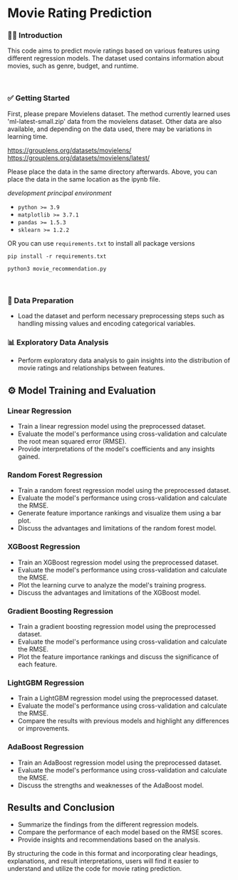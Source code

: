 # Movie Rating Prediction
### 👋🏻 Introduction
This code aims to predict movie ratings based on various features using different regression models. The dataset used contains information about movies, such as genre, budget, and runtime.

<br/>

### ✅ Getting Started
First, please prepare Movielens dataset. The method currently learned uses 'ml-latest-small.zip' data from the movielens dataset. Other data are also available, and depending on the data used, there may be variations in learning time.

https://grouplens.org/datasets/movielens/  
https://grouplens.org/datasets/movielens/latest/

Please place the data in the same directory afterwards. Above, you can place the data in the same location as the ipynb file.


*development principal environment*
- `python >= 3.9`
- `matplotlib >= 3.7.1`
- `pandas >= 1.5.3`
- `sklearn >= 1.2.2`

OR you can use `requirements.txt` to install all package versions
```console
pip install -r requirements.txt
```

```console
python3 movie_recommendation.py
```

<br/>

### 🛒 Data Preparation
- Load the dataset and perform necessary preprocessing steps such as handling missing values and encoding categorical variables.

### 📊 Exploratory Data Analysis
- Perform exploratory data analysis to gain insights into the distribution of movie ratings and relationships between features.

## ⚙ Model Training and Evaluation
### Linear Regression
- Train a linear regression model using the preprocessed dataset.
- Evaluate the model's performance using cross-validation and calculate the root mean squared error (RMSE).
- Provide interpretations of the model's coefficients and any insights gained.

### Random Forest Regression
- Train a random forest regression model using the preprocessed dataset.
- Evaluate the model's performance using cross-validation and calculate the RMSE.
- Generate feature importance rankings and visualize them using a bar plot.
- Discuss the advantages and limitations of the random forest model.

### XGBoost Regression
- Train an XGBoost regression model using the preprocessed dataset.
- Evaluate the model's performance using cross-validation and calculate the RMSE.
- Plot the learning curve to analyze the model's training progress.
- Discuss the advantages and limitations of the XGBoost model.

### Gradient Boosting Regression
- Train a gradient boosting regression model using the preprocessed dataset.
- Evaluate the model's performance using cross-validation and calculate the RMSE.
- Plot the feature importance rankings and discuss the significance of each feature.

### LightGBM Regression
- Train a LightGBM regression model using the preprocessed dataset.
- Evaluate the model's performance using cross-validation and calculate the RMSE.
- Compare the results with previous models and highlight any differences or improvements.

### AdaBoost Regression
- Train an AdaBoost regression model using the preprocessed dataset.
- Evaluate the model's performance using cross-validation and calculate the RMSE.
- Discuss the strengths and weaknesses of the AdaBoost model.

## Results and Conclusion
- Summarize the findings from the different regression models.
- Compare the performance of each model based on the RMSE scores.
- Provide insights and recommendations based on the analysis.

By structuring the code in this format and incorporating clear headings, explanations, and result interpretations, users will find it easier to understand and utilize the code for movie rating prediction.
